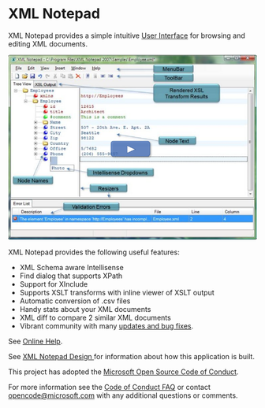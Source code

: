 
# XML Notepad

XML Notepad provides a simple intuitive [User Interface](help/ui/) for browsing and editing XML documents.

[![image](assets/images/help.png)](https://youtu.be/dtuSI4ZDZxg)

XML Notepad provides the following useful features:
- XML Schema aware Intellisense
- Find dialog that supports XPath
- Support for XInclude
- Supports XSLT transforms with inline viewer of XSLT output
- Automatic conversion of .csv files
- Handy stats about your XML documents
- XML diff to compare 2 similar XML documents
- Vibrant community with many [updates and bug fixes](http://www.lovettsoftware.com/downloads/XmlNotepad/Updates.xml).

See [Online Help](help/overview.md).

See [XML Notepad Design ](about/) for information about how this application is built.

This project has adopted the [Microsoft Open Source Code of Conduct](https://opensource.microsoft.com/codeofconduct/).

For more information see the [Code of Conduct FAQ](https://opensource.microsoft.com/codeofconduct/faq/) or contact [opencode@microsoft.com](mailto:opencode@microsoft.com) with any additional questions or comments.
